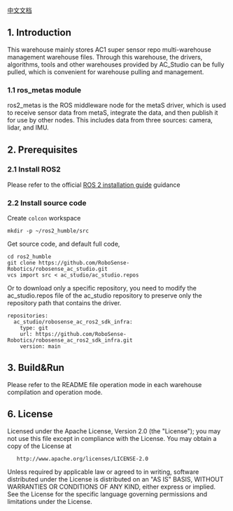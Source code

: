 [中文文档](https://github.com/RoboSense-Robotics/robosense_ac_studio/blob/main/README_CN.md)

## 1. Introduction

This warehouse mainly stores AC1 super sensor repo multi-warehouse management warehouse files. Through this warehouse, the drivers, algorithms, tools and other warehouses provided by AC_Studio can be fully pulled, which is convenient for warehouse pulling and management.

### 1.1 ros_metas module

ros2_metas is the ROS middleware node for the metaS driver, which is used to receive sensor data from metaS, integrate the data, and then publish it for use by other nodes. This includes data from three sources: camera, lidar, and IMU.



## 2. Prerequisites

### 2.1 Install ROS2

Please refer to the official [ROS 2 installation guide](https://docs.ros.org/en/humble/Installation/Ubuntu-Install-Debians.html) guidance

### 2.2 Install source code

Create `colcon` workspace

```
mkdir -p ~/ros2_humble/src
```

Get source code, and default full code,

```shell
cd ros2_humble
git clone https://github.com/RoboSense-Robotics/robosense_ac_studio.git
vcs import src < ac_studio/ac_studio.repos
```

Or to download only a specific repository, you need to modify the ac_studio.repos file of the ac_studio repository to preserve only the repository path that contains the driver.

```shell
repositories:
  ac_studio/robosense_ac_ros2_sdk_infra:
    type: git
    url: https://github.com/RoboSense-Robotics/robosense_ac_ros2_sdk_infra.git
    version: main
```



## 3. Build&Run

Please refer to the README file operation mode in each warehouse compilation and operation mode.



## 6. License
Licensed under the Apache License, Version 2.0 (the "License"); you may not use this file except in compliance with the License. You may obtain a copy of the License at

       http://www.apache.org/licenses/LICENSE-2.0

Unless required by applicable law or agreed to in writing, software distributed under the License is distributed on an "AS IS" BASIS, WITHOUT WARRANTIES OR CONDITIONS OF ANY KIND, either express or implied. See the License for the specific language governing permissions and limitations under the License.
